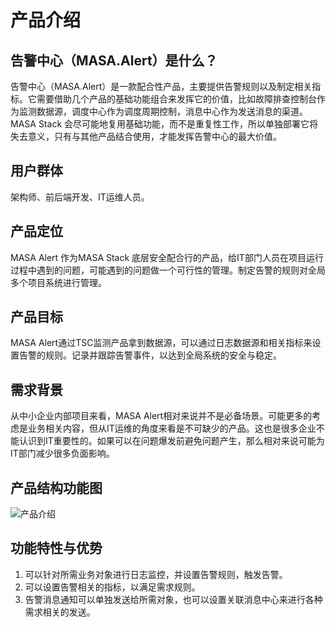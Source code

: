 # 产品介绍

## 告警中心（MASA.Alert）是什么？

告警中心（MASA.Alert）是一款配合性产品，主要提供告警规则以及制定相关指标。它需要借助几个产品的基础功能组合来发挥它的价值，比如故障排查控制台作为监测数据源，调度中心作为调度周期控制，消息中心作为发送消息的渠道。MASA Stack 会尽可能地复用基础功能，而不是重复性工作，所以单独部署它将失去意义，只有与其他产品结合使用，才能发挥告警中心的最大价值。

## 用户群体

架构师、前后端开发、IT运维人员。

## 产品定位

MASA Alert 作为MASA Stack 底层安全配合行的产品，给IT部门人员在项目运行过程中遇到的问题，可能遇到的问题做一个可行性的管理。制定告警的规则对全局多个项目系统进行管理。

## 产品目标

MASA Alert通过TSC监测产品拿到数据源，可以通过日志数据源和相关指标来设置告警的规则。记录并跟踪告警事件，以达到全局系统的安全与稳定。

## 需求背景

从中小企业内部项目来看，MASA Alert相对来说并不是必备场景。可能更多的考虑是业务相关内容，但从IT运维的角度来看是不可缺少的产品。这也是很多企业不能认识到IT重要性的。如果可以在问题爆发前避免问题产生，那么相对来说可能为IT部门减少很多负面影响。

## 产品结构功能图

![产品介绍](https://cdn.masastack.com/stack/doc/alert/product-mix.png)

## 功能特性与优势

1. 可以针对所需业务对象进行日志监控，并设置告警规则，触发告警。
2. 可以设置告警相关的指标，以满足需求规则。
3. 告警消息通知可以单独发送给所需对象，也可以设置关联消息中心来进行各种需求相关的发送。
